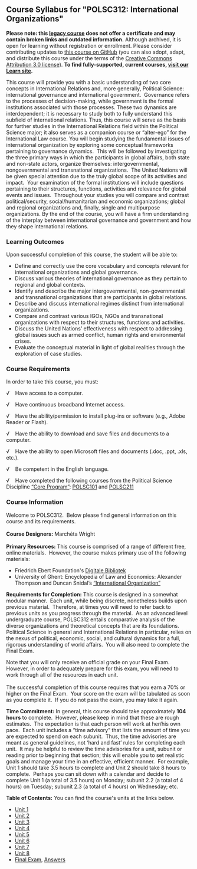 Course Syllabus for "POLSC312: International Organizations"
-----------------------------------------------------------

**Please note: this [legacy course](https://sayloracademy.zendesk.com/hc/en-us/articles/206089967) does not offer a certificate and may contain 
broken links and outdated information.** Although archived, it is open 
for learning without registration or enrollment. Please consider contributing 
updates to [this course on GitHub](https://github.com/saylordotorg/course_polsc312) 
(you can also adopt, adapt, and distribute this course under the terms of 
the [Creative Commons Attribution 3.0 license](http://creativecommons.org/licenses/by/3.0/)). **To find fully-supported, current courses, [visit our 
Learn site](https://learn.saylor.org).**

This course will provide you with a basic understanding of two core
concepts in International Relations and, more generally, Political
Science: international governance and international government. 
Governance refers to the processes of decision-making, while government
is the formal institutions associated with those processes. These two
dynamics are interdependent; it is necessary to study both to fully
understand this subfield of international relations. Thus, this course
will serve as the basis for further studies in the International
Relations field within the Political Science major; it also serves as a
companion course or “alter-ego” for the International Law course. You
will begin studying the fundamental issues of international organization
by exploring some conceptual frameworks pertaining to governance
dynamics.  This will be followed by investigating the three primary ways
in which the participants in global affairs, both state and non-state
actors, organize themselves: intergovernmental, nongovernmental and
transnational organizations.  The United Nations will be given special
attention due to the truly global scope of its activities and impact. 
Your examination of the formal institutions will include questions
pertaining to their structures, functions, activities and relevance for
global events and issues.  Throughout your studies you will compare and
contrast political/security, social/humanitarian and economic
organizations; global and regional organizations and, finally, single
and multipurpose organizations. By the end of the course, you will have
a firm understanding of the interplay between international governance
and government and how they shape international relations.

### Learning Outcomes

Upon successful completion of this course, the student will be able
to:  

-   Define and correctly use the core vocabulary and concepts relevant
    for international organizations and global governance.
-   Discuss various theories of international governance as they pertain
    to regional and global contexts.
-   Identify and describe the major intergovernmental, non-governmental
    and transnational organizations that are participants in global
    relations.
-   Describe and discuss international regimes distinct from
    international organizations.
-   Compare and contrast various IGOs, NGOs and transnational
    organizations with respect to their structures, functions and
    activities.
-   Discuss the United Nations’ effectiveness with respect to addressing
    global issues such as armed conflict, human rights and environmental
    crises.
-   Evaluate the conceptual material in light of global realities
    through the exploration of case studies.

### Course Requirements

In order to take this course, you must:  
  
 √    Have access to a computer.  
  
 √    Have continuous broadband Internet access.  
  
 √    Have the ability/permission to install plug-ins or software (e.g.,
Adobe Reader or Flash).  
  
 √    Have the ability to download and save files and documents to a
computer.  
  
 √    Have the ability to open Microsoft files and documents (.doc,
.ppt, .xls, etc.).  
  
 √    Be competent in the English language.  
  
 √    Have completed the following courses from the Political Science
Discipline [“Core
Program](http://www.saylor.org/majors/political-science/)[”](http://www.saylor.org/majors/political-science/):
[POLSC101](http://www.saylor.org/courses/polsc101/) and
[POLSC211](http://www.saylor.org/courses/polsc211/)

### Course Information

Welcome to POLSC312.  Below please find general information on this
course and its requirements.  
    
 **Course Designers:** Marchéta Wright  
    
 **Primary Resources:** This course is comprised of a range of different
free, online materials.  However, the course makes primary use of the
following materials:  

-   Friedrich Ebert Foundation's [Digitale
    Bibliotek](http://library.fes.de/cgi-bin/populo/digbib.pl?f_SET=dialogue%20on%20globalization&f_SER=briefing&t_listen=x&sortierung=jab)
-   University of Ghent: Encyclopedia of Law and Economics: Alexander
    Thompson and Duncan Snidal’s [“International
    Organization”](http://encyclo.findlaw.com/tablebib.html)

**Requirements for Completion:** This course is designed in a somewhat
modular manner.  Each unit, while being discrete, nonetheless builds
upon previous material.  Therefore, at times you will need to refer back
to previous units as you progress through the material.  As an advanced
level undergraduate course, POLSC312 entails comparative analysis of the
diverse organizations and theoretical concepts that are its
foundations.  Political Science in general and International Relations
in particular, relies on the nexus of political, economic, social, and
cultural dynamics for a full, rigorous understanding of world affairs. 
You will also need to complete the Final Exam.  
  
 Note that you will only receive an official grade on your Final Exam. 
However, in order to adequately prepare for this exam, you will need to
work through all of the resources in each unit.  
    
 The successful completion of this course requires that you earn a 70%
or higher on the Final Exam.  Your score on the exam will be tabulated
as soon as you complete it.  If you do not pass the exam, you may take
it again.  
  
 **Time Commitment:** In general, this course should take approximately
**104 hours** to complete.  However, please keep in mind that these are
rough estimates.  The expectation is that each person will work at
her/his own pace.  Each unit includes a “time advisory” that lists the
amount of time you are expected to spend on each subunit.  Thus, the
time advisories are meant as general guidelines, not ‘hard and fast’
rules for completing each unit.  It may be helpful to review the time
advisories for a unit, subunit or reading prior to beginning that
section; this will enable you to set realistic goals and manage your
time in an effective, efficient manner.  For example, Unit 1 should take
3.5 hours to complete and Unit 2 should take 8 hours to complete. 
Perhaps you can sit down with a calendar and decide to complete Unit 1
(a total of 3.5 hours) on Monday; subunit 2.2 (a total of 4 hours) on
Tuesday; subunit 2.3 (a total of 4 hours) on Wednesday; etc.  
  
**Table of Contents:** You can find the course's units at the links below.

- [Unit 1](https://legacy.saylor.org/polsc312/Unit01/)
- [Unit 2](https://legacy.saylor.org/polsc312/Unit02/)
- [Unit 3](https://legacy.saylor.org/polsc312/Unit03/)
- [Unit 4](https://legacy.saylor.org/polsc312/Unit04/)
- [Unit 5](https://legacy.saylor.org/polsc312/Unit05/)
- [Unit 6](https://legacy.saylor.org/polsc312/Unit06/)
- [Unit 7](https://legacy.saylor.org/polsc312/Unit07/)
- [Unit 8](https://legacy.saylor.org/polsc312/Unit08/)
- [Final Exam](http://saylordotorg.github.io/LegacyExams/POLSC/POLSC312/POLSC312-FinalExam.html), [Answers](http://saylordotorg.github.io/LegacyExams/POLSC/POLSC312/POLSC312-FinalExam-Answers.html)
